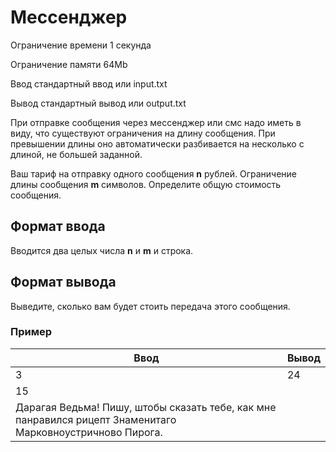 # Мессенджер

Ограничение времени	1 секунда

Ограничение памяти	64Mb

Ввод	стандартный ввод или input.txt

Вывод	стандартный вывод или output.txt

При отправке сообщения через мессенджер или смс надо иметь в виду, 
что существуют ограничения на длину сообщения. При превышении длины оно 
автоматически разбивается на несколько с длиной, не большей заданной.

Ваш тариф на отправку одного сообщения **n** рублей. Ограничение длины сообщения 
**m** символов. Определите общую стоимость сообщения.

## Формат ввода
Вводится два целых числа **n** и **m** и строка.

## Формат вывода
Выведите, сколько вам будет стоить передача этого сообщения.

### Пример

| Ввод                                                                                                       | Вывод |
|------------------------------------------------------------------------------------------------------------|-------|
| 3                                                                                                          | 24    |
| 15                                                                                                         |       |
| Дарагая Ведьма! Пишу, штобы сказать тебе, как мне панравился рицепт Знаменитаго Марковноустричново Пирога. |       |

